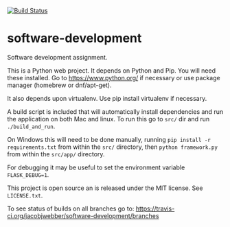 [![Build Status](https://travis-ci.org/jacobjwebber/software-development.svg?branch=master)](https://travis-ci.org/jacobjwebber/software-development)

# software-development

Software development assignment.

This is a Python web project. It depends on Python and Pip. You will need these installed. Go to https://www.python.org/ if necessary or use package manager (homebrew or dnf/apt-get).

It also depends upon virtualenv. Use pip install virtualenv if necessary.

A build script is included that will automatically install dependencies and run the application on both Mac and linux. To run this go to `src/` dir and run `./build_and_run`. 

On Windows this will need to be done manually, running `pip install -r requirements.txt` from within the `src/` directory, then `python framework.py` from within the `src/app/` directory.

For debugging it may be useful to set the environment variable `FLASK_DEBUG=1`.

This project is open source an is released under the MIT license. See `LICENSE.txt`.

To see status of builds on all branches go to:
https://travis-ci.org/jacobjwebber/software-development/branches
